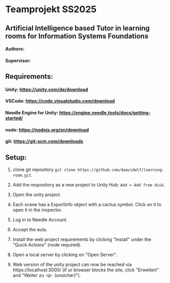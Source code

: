 # Teamprojekt SS2025 
## Artificial Intelligence based Tutor in learning rooms for Information Systems Foundations

#### Authors: 
#### Supervisor:

## Requirements:

#### Unity: https://unity.com/de/download
#### VSCode: https://code.visualstudio.com/download
#### Needle Engine for Unity: https://engine.needle.tools/docs/getting-started/
#### node: https://nodejs.org/en/download
#### git: https://git-scm.com/downloads

## Setup:

1. clone git repository ``git clone https://github.com/daavidwlf/learning-room.git``.

2. Add the respository as a new project to Unity Hub: ``Add > Add from disk``.

3. Open the unity project.

4. Each scene has a ExportInfo object with a cactus symbol. Click on it to open it in the inspector.

5. Log in to Needle Account.

6. Accept the eula.

7. Install the web project requirements by clicking "Install" under the "Quick Actions" (node required).

8. Open a local server by clicking on "Open Server".

9. Web version of the unity project can now be reached via https://localhost:3000/ (if ur browser blocks the site, click "Erweitert" and "Weiter zu -ip- (unsicher)").
